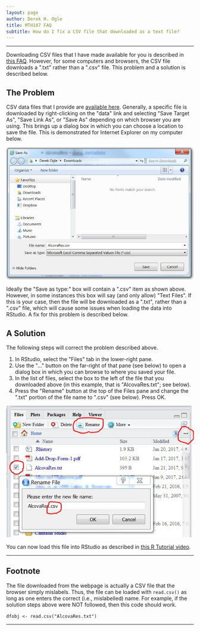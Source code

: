 ```yaml
---
layout: page
author: Derek H. Ogle
title: MTH107 FAQ
subtitle: How do I fix a CSV file that downloaded as a text file?
---
```


----

Downloading CSV files that I have made available for you is described in [this FAQ](where-data). However, for some computers and browsers, the CSV file downloads a ".txt" rather than a ".csv" file. This problem and a solution is described below.

## The Problem

CSV data files that I provide are [available here](../../data_107). Generally, a specific file is downloaded by right-clicking on the "data" link and selecting "Save Target As", "Save Link As", or "Save As" depending on which browser you are using. This brings up a dialog box in which you can choose a location to save the file. This is demonstrated for Internet Explorer on my computer below.

![alt text](Figs/DownloadCSV1.JPG)

Ideally the "Save as type:" box will contain a ".csv" item as shown above. However, in some instances this box will say (and only allow) "Text Files". If this is your case, then the file will be downloaded as a ".txt", rather than a ".csv" file, which will cause some issues when loading the data into RStudio. A fix for this problem is described below.

## A Solution

The following steps will correct the problem described above.

1. In RStudio, select the "Files" tab in the lower-right pane.
1. Use the "..." button on the far-right of that pane (see below) to open a dialog box in which you can browse to where you saved your file.
1. In the list of files, select the box to the left of the file that you downloaded above (in this example, that is "AlcovaRes.txt"; see below).
1. Press the "Rename" button at the top of the Files pane and change the ".txt" portion of the file name to ".csv" (see below). Press OK.

![alt text](Figs/DownloadCSV2.JPG)

You can now load this file into RStudio as described in [this R Tutorial video](https://vimeo.com/user45324800/ncstats-loadcsvrstudio).

----

## Footnote

The file downloaded from the webpage is actually a CSV file that the browser simply mislabels. Thus, the file can be loaded with `read.csv()` as long as one enters the correct (i.e., mislabelled) name. For example, if the solution steps above were NOT followed, then this code should work.

```
dfobj <- read.csv("AlcovaRes.txt")
```

----
